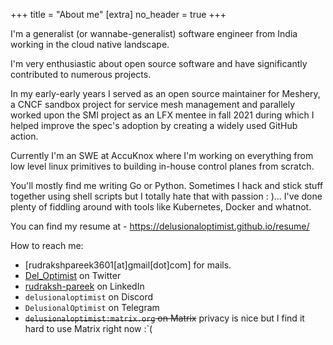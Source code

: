 +++
title = "About me"
[extra]
no_header = true
+++

I'm a generalist (or wannabe-generalist) software engineer from India working in the cloud native landscape.

I'm very enthusiastic about open source software and have significantly contributed to numerous projects.

In my early-early years I served as an open source maintainer for Meshery, a CNCF sandbox project for service mesh management and parallely worked upon the SMI project as an LFX mentee in fall 2021 during which I helped improve the spec's adoption by creating a widely used GitHub action.

Currently I'm an SWE at AccuKnox where I'm working on everything from low level linux primitives to building in-house control planes from scratch.

You'll mostly find me writing Go or Python. Sometimes I hack and stick stuff together using shell scripts but I totally hate that with passion : )...
I've done plenty of fiddling around with tools like Kubernetes, Docker and whatnot.

You can find my resume at - https://delusionaloptimist.github.io/resume/

How to reach me:
- [rudrakshpareek3601[at]gmail[dot]com] for mails.
- [Del_Optimist](https://twitter.com/Del_Optimist) on Twitter
- [rudraksh-pareek](https://www.linkedin.com/in/rudraksh-pareek) on LinkedIn
- `delusionaloptimist` on Discord
- `DelusionalOptimist` on Telegram
- ~~`delusionaloptimist:matrix.org` on Matrix~~ privacy is nice but I find it hard to use Matrix right now :`(
